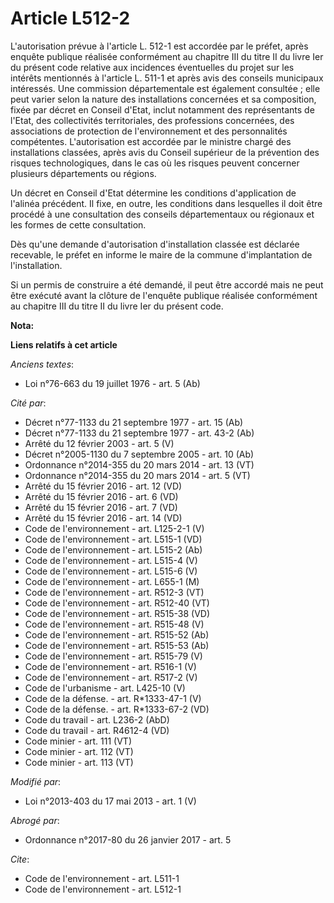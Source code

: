 # Article L512-2

L'autorisation prévue à l'article L. 512-1 est accordée par le préfet, après enquête publique réalisée conformément au
chapitre III du titre II du livre Ier du présent code relative aux incidences éventuelles du projet sur les intérêts
mentionnés à l'article L. 511-1 et après avis des conseils municipaux intéressés. Une commission départementale est également
consultée ; elle peut varier selon la nature des installations concernées et sa composition, fixée par décret en Conseil
d'Etat, inclut notamment des représentants de l'Etat, des collectivités territoriales, des professions concernées, des
associations de protection de l'environnement et des personnalités compétentes. L'autorisation est accordée par le ministre
chargé des installations classées, après avis du Conseil supérieur de la prévention des risques technologiques, dans le cas
où les risques peuvent concerner plusieurs départements ou régions. 

Un décret en Conseil d'Etat détermine les conditions d'application de l'alinéa précédent. Il fixe, en outre, les conditions
dans lesquelles il doit être procédé à une consultation des conseils départementaux ou régionaux et les formes de cette
consultation. 

Dès qu'une demande d'autorisation d'installation classée est déclarée recevable, le préfet en informe le maire de la commune
d'implantation de l'installation. 

Si un permis de construire a été demandé, il peut être accordé mais ne peut être exécuté avant la clôture de l'enquête
publique réalisée conformément au chapitre III du titre II du livre Ier du présent code.

**Nota:**



**Liens relatifs à cet article**

_Anciens textes_:

  - Loi n°76-663 du 19 juillet 1976 - art. 5 (Ab)

_Cité par_:

  - Décret n°77-1133 du 21 septembre 1977 - art. 15 (Ab)
  - Décret n°77-1133 du 21 septembre 1977 - art. 43-2 (Ab)
  - Arrêté du 12 février 2003 - art. 5 (V)
  - Décret n°2005-1130 du 7 septembre 2005 - art. 10 (Ab)
  - Ordonnance n°2014-355 du 20 mars 2014 - art. 13 (VT)
  - Ordonnance n°2014-355 du 20 mars 2014 - art. 5 (VT)
  - Arrêté du 15 février 2016 - art. 12 (VD)
  - Arrêté du 15 février 2016 - art. 6 (VD)
  - Arrêté du 15 février 2016 - art. 7 (VD)
  - Arrêté du 15 février 2016 - art. 14 (VD)
  - Code de l'environnement - art. L125-2-1 (V)
  - Code de l'environnement - art. L515-1 (VD)
  - Code de l'environnement - art. L515-2 (Ab)
  - Code de l'environnement - art. L515-4 (V)
  - Code de l'environnement - art. L515-6 (V)
  - Code de l'environnement - art. L655-1 (M)
  - Code de l'environnement - art. R512-3 (VT)
  - Code de l'environnement - art. R512-40 (VT)
  - Code de l'environnement - art. R515-38 (VD)
  - Code de l'environnement - art. R515-48 (V)
  - Code de l'environnement - art. R515-52 (Ab)
  - Code de l'environnement - art. R515-53 (Ab)
  - Code de l'environnement - art. R515-79 (V)
  - Code de l'environnement - art. R516-1 (V)
  - Code de l'environnement - art. R517-2 (V)
  - Code de l'urbanisme - art. L425-10 (V)
  - Code de la défense. - art. R*1333-47-1 (V)
  - Code de la défense. - art. R*1333-67-2 (VD)
  - Code du travail - art. L236-2 (AbD)
  - Code du travail - art. R4612-4 (VD)
  - Code minier - art. 111 (VT)
  - Code minier - art. 112 (VT)
  - Code minier - art. 113 (VT)

_Modifié par_:

  - Loi n°2013-403 du 17 mai 2013 - art. 1 (V)

_Abrogé par_:

  - Ordonnance n°2017-80 du 26 janvier 2017 - art. 5

_Cite_:

  - Code de l'environnement - art. L511-1
  - Code de l'environnement - art. L512-1
